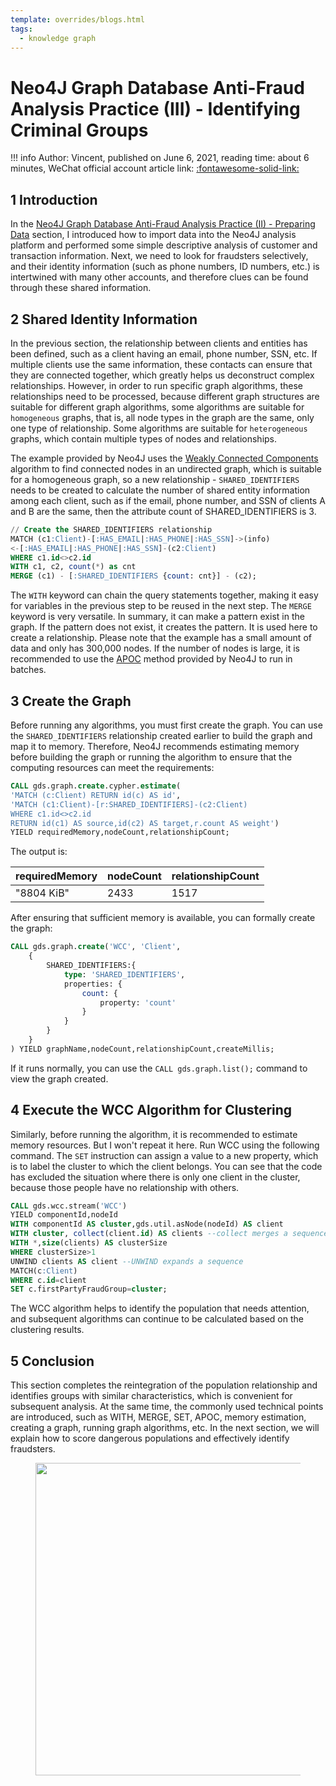 ```yaml
---
template: overrides/blogs.html
tags:
  - knowledge graph
---
```


# Neo4J Graph Database Anti-Fraud Analysis Practice (III) - Identifying Criminal Groups

!!! info
    Author: Vincent, published on June 6, 2021, reading time: about 6 minutes, WeChat official account article link: [:fontawesome-solid-link:](https://mp.weixin.qq.com/s?__biz=MzI4Mjk3NzgxOQ==&mid=2247485261&idx=1&sn=9bbe4e099d7e199d749540797e82e443&chksm=eb90f439dce77d2fb5a8f06707844f0eef22667821f97d9e509563a36cebb2ed1903994056dd&token=1481538225&lang=zh_CN#rd)

## 1 Introduction

In the [Neo4J Graph Database Anti-Fraud Analysis Practice (II) - Preparing Data](https://mp.weixin.qq.com/s?__biz=MzI4Mjk3NzgxOQ==&mid=2247485256&idx=1&sn=0d87a1d090f7282f85f3d2395372c8ed&chksm=eb90f43cdce77d2af75e6313e945a83f2309743e7e7e0855c99d9ecece6f3d24f3ad06ae80a4&token=771475859&lang=zh_CN#rd) section, I introduced how to import data into the Neo4J analysis platform and performed some simple descriptive analysis of customer and transaction information. Next, we need to look for fraudsters selectively, and their identity information (such as phone numbers, ID numbers, etc.) is intertwined with many other accounts, and therefore clues can be found through these shared information.

## 2 Shared Identity Information

In the previous section, the relationship between clients and entities has been defined, such as a client having an email, phone number, SSN, etc. If multiple clients use the same information, these contacts can ensure that they are connected together, which greatly helps us deconstruct complex relationships. However, in order to run specific graph algorithms, these relationships need to be processed, because different graph structures are suitable for different graph algorithms, some algorithms are suitable for `homogeneous` graphs, that is, all node types in the graph are the same, only one type of relationship. Some algorithms are suitable for `heterogeneous` graphs, which contain multiple types of nodes and relationships.

The example provided by Neo4J uses the [Weakly Connected Components](https://neo4j.com/docs/graph-data-science/current/algorithms/wcc/ 'Weakly Connected Components') algorithm to find connected nodes in an undirected graph, which is suitable for a homogeneous graph, so a new relationship - `SHARED_IDENTIFIERS` needs to be created to calculate the number of shared entity information among each client, such as if the email, phone number, and SSN of clients A and B are the same, then the attribute count of SHARED_IDENTIFIERS is 3.

```sql
// Create the SHARED_IDENTIFIERS relationship
MATCH (c1:Client)-[:HAS_EMAIL|:HAS_PHONE|:HAS_SSN]->(info)
<-[:HAS_EMAIL|:HAS_PHONE|:HAS_SSN]-(c2:Client)
WHERE c1.id<>c2.id
WITH c1, c2, count(*) as cnt
MERGE (c1) - [:SHARED_IDENTIFIERS {count: cnt}] - (c2);
```

The `WITH` keyword can chain the query statements together, making it easy for variables in the previous step to be reused in the next step. The `MERGE` keyword is very versatile. In summary, it can make a pattern exist in the graph. If the pattern does not exist, it creates the pattern. It is used here to create a relationship. Please note that the example has a small amount of data and only has 300,000 nodes. If the number of nodes is large, it is recommended to use the [APOC](https://neo4j.com/labs/apoc/4.2/overview/apoc.periodic/apoc.periodic.iterate/ 'apoc.periodic.iterate') method provided by Neo4J to run in batches.

## 3 Create the Graph

Before running any algorithms, you must first create the graph. You can use the `SHARED_IDENTIFIERS` relationship created earlier to build the graph and map it to memory. Therefore, Neo4J recommends estimating memory before building the graph or running the algorithm to ensure that the computing resources can meet the requirements:

```sql
CALL gds.graph.create.cypher.estimate(
'MATCH (c:Client) RETURN id(c) AS id',
'MATCH (c1:Client)-[r:SHARED_IDENTIFIERS]-(c2:Client)
WHERE c1.id<>c2.id
RETURN id(c1) AS source,id(c2) AS target,r.count AS weight')
YIELD requiredMemory,nodeCount,relationshipCount;
```

The output is:

| requiredMemory | nodeCount | relationshipCount |
|---|---|---|
| "8804 KiB" | 2433 | 1517 |

After ensuring that sufficient memory is available, you can formally create the graph:

```sql
CALL gds.graph.create('WCC', 'Client',
	{
    	SHARED_IDENTIFIERS:{
        	type: 'SHARED_IDENTIFIERS',
        	properties: {
            	count: {
                	property: 'count'
                }
            }
        }
	}
) YIELD graphName,nodeCount,relationshipCount,createMillis;
```

If it runs normally, you can use the `CALL gds.graph.list();` command to view the graph created.

## 4 Execute the WCC Algorithm for Clustering

Similarly, before running the algorithm, it is recommended to estimate memory resources. But I won't repeat it here. Run WCC using the following command. The `SET` instruction can assign a value to a new property, which is to label the cluster to which the client belongs. You can see that the code has excluded the situation where there is only one client in the cluster, because those people have no relationship with others.

```sql
CALL gds.wcc.stream('WCC')
YIELD componentId,nodeId
WITH componentId AS cluster,gds.util.asNode(nodeId) AS client
WITH cluster, collect(client.id) AS clients --collect merges a sequence
WITH *,size(clients) AS clusterSize
WHERE clusterSize>1
UNWIND clients AS client --UNWIND expands a sequence
MATCH(c:Client)
WHERE c.id=client
SET c.firstPartyFraudGroup=cluster;
```

The WCC algorithm helps to identify the population that needs attention, and subsequent algorithms can continue to be calculated based on the clustering results.

## 5 Conclusion

This section completes the reintegration of the population relationship and identifies groups with similar characteristics, which is convenient for subsequent analysis. At the same time, the commonly used technical points are introduced, such as WITH, MERGE, SET, APOC, memory estimation, creating a graph, running graph algorithms, etc. In the next section, we will explain how to score dangerous populations and effectively identify fraudsters. 

<figure>
  <img src="https://cdn.jsdelivr.net/gh/BulletTech2021/Pics/2021-6-14/1623639526512-1080P%20(Full%20HD)%20-%20Tail%20Pic.png" width="500" />
</figure>